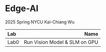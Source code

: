 # Edge-AI

2025 Spring NYCU Kai-Chiang Wu 

| Lab |               Name                  |        
| :---     |                                 ---:|
| Lab0     | Run Vision Model & SLM on GPU | 
